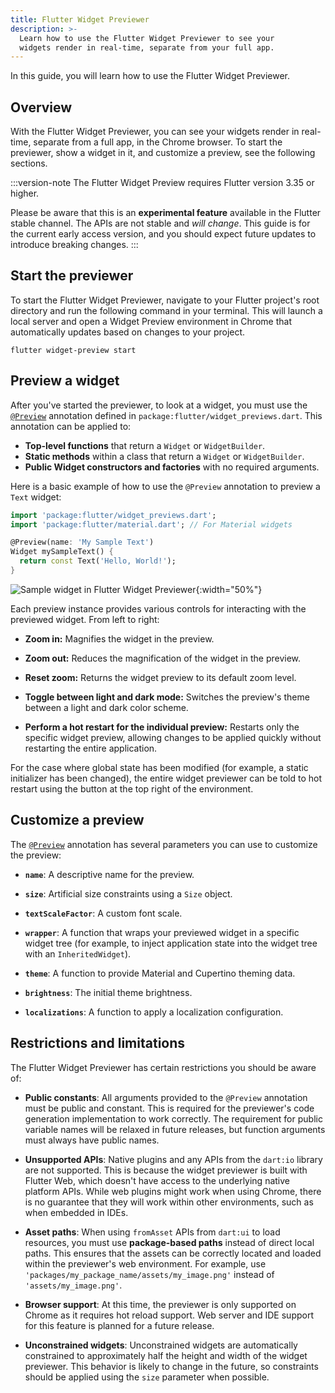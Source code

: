 ```yaml
---
title: Flutter Widget Previewer
description: >-
  Learn how to use the Flutter Widget Previewer to see your
  widgets render in real-time, separate from your full app.
---
```


In this guide, you will learn how to use the
Flutter Widget Previewer.

## Overview

With the Flutter Widget Previewer, you can see your widgets
render in real-time, separate from a full app, in the
Chrome browser. To start the previewer, show a widget
in it, and customize a preview, see the following sections.

:::version-note
The Flutter Widget Preview requires Flutter version 3.35 or
higher.

Please be aware that this is an **experimental feature**
available in the Flutter stable channel. The APIs are not
stable and *will change*. This guide is for the current
early access version, and you should expect future updates
to introduce breaking changes.
:::

## Start the previewer

To start the Flutter Widget Previewer, navigate to your
Flutter project's root directory and run the following
command in your terminal. This will launch a local server
and open a Widget Preview environment in Chrome that
automatically updates based on changes to your project.

```shell
flutter widget-preview start
```

## Preview a widget

After you've started the previewer, to look at a widget,
you must use the [`@Preview`][] annotation defined in
`package:flutter/widget_previews.dart`. This annotation
can be applied to:

*   **Top-level functions** that return a `Widget` or
    `WidgetBuilder`.
*   **Static methods** within a class that return a `Widget` or
    `WidgetBuilder`.
*   **Public Widget constructors and factories** with no
    required arguments.

Here is a basic example of how to use the
`@Preview` annotation to preview a `Text` widget:

```dart
import 'package:flutter/widget_previews.dart';
import 'package:flutter/material.dart'; // For Material widgets

@Preview(name: 'My Sample Text')
Widget mySampleText() {
  return const Text('Hello, World!');
}
```

![Sample widget in Flutter Widget Previewer](/assets/images/docs/tools/widget-previewer/widget-previewer.png "Example widget"){:width="50%"}

Each preview instance provides various controls for
interacting with the previewed widget. From left to right:

*   **Zoom in:** Magnifies the widget in the preview.

*   **Zoom out:** Reduces the magnification of the widget in
    the preview.

*   **Reset zoom:** Returns the widget preview to its
    default zoom level.

*   **Toggle between light and dark mode:** Switches the
    preview's theme between a light and dark color scheme.

*   **Perform a hot restart for the individual preview:**
    Restarts only the specific widget preview,
    allowing changes to be applied quickly without
    restarting the entire application.

For the case where global state has been modified
(for example, a static initializer has been changed), the
entire widget previewer can be told to hot restart using the
button at the top right of the environment.

## Customize a preview

The [`@Preview`][] annotation has several parameters you can
use to customize the preview:

*   **`name`**: A descriptive name for the preview.

*   **`size`**: Artificial size constraints using a
    `Size` object.

*   **`textScaleFactor`**: A custom font scale.

*   **`wrapper`**: A function that wraps your previewed
    widget in a specific widget tree (for example, to inject
    application state into the widget tree with an
    `InheritedWidget`).

*   **`theme`**: A function to provide Material and
    Cupertino theming data.

*   **`brightness`**: The initial theme brightness.

*   **`localizations`**: A function to apply a localization
    configuration.

[`@Preview`]: {{site.api}}/flutter/widget_previews/Preview-class.html

## Restrictions and limitations

The Flutter Widget Previewer has certain restrictions you
should be aware of:

*   **Public constants**: All arguments provided to the
    `@Preview` annotation must be public and constant.
    This is required for the previewer's code generation
    implementation to work correctly. The requirement for
    public variable names will be relaxed in future
    releases, but function arguments must always have
    public names.

*   **Unsupported APIs**: Native plugins and any APIs from
    the `dart:io` library are not supported. This is because
    the widget previewer is built with
    Flutter Web, which doesn't have access to the underlying
    native platform APIs. While web plugins might work when
    using Chrome, there is no guarantee that they will work
    within other environments, such as when embedded in
    IDEs.

*   **Asset paths**: When using `fromAsset` APIs from
    `dart:ui` to load resources, you must use
    **package-based paths** instead of direct local paths.
    This ensures that the assets can be correctly located
    and loaded within the previewer's web environment. For
    example, use `'packages/my_package_name/assets/my_image.png'`
    instead of `'assets/my_image.png'`.

*   **Browser support**: At this time, the previewer is only
    supported on Chrome as it requires hot reload
    support. Web server and IDE support for this feature is
    planned for a future release.

*   **Unconstrained widgets**: Unconstrained widgets are
    automatically constrained to approximately half the
    height and width of the widget previewer. This behavior
    is likely to change in the future, so constraints should
    be applied using the `size` parameter when possible.
